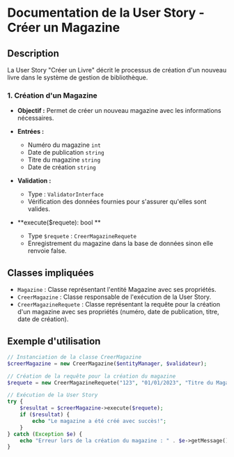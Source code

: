 # Documentation de la User Story - Créer un Magazine

## Description
La User Story "Créer un Livre" décrit le processus de création d'un nouveau livre dans le système de gestion de
bibliothèque.
### 1. Création d'un Magazine

- **Objectif :** Permet de créer un nouveau magazine avec les informations nécessaires.

- **Entrées :**
    - Numéro du magazine  `int`
    - Date de publication `string`
    - Titre du magazine `string`
    - Date de création `string`

- **Validation :**
    - Type : `ValidatorInterface`
    - Vérification des données fournies pour s'assurer qu'elles sont valides.

- **execute($requete): bool **
    - Type `$requete` : `CreerMagazineRequete`
    - Enregistrement du magazine dans la base de données sinon elle renvoie false.


## Classes impliquées

- `Magazine` : Classe représentant l'entité Magazine avec ses propriétés.
- `CreerMagazine` : Classe responsable de l'exécution de la User Story.
- `CreerMagazineRequete` : Classe représentant la requête pour la création d'un magazine avec ses propriétés (numéro,
  date de publication, titre, date de création).

## Exemple d'utilisation

```php
// Instanciation de la classe CreerMagazine
$creerMagazine = new CreerMagazine($entityManager, $validateur);

// Création de la requête pour la création du magazine
$requete = new CreerMagazineRequete("123", "01/01/2023", "Titre du Magazine", "01/01/2023");

// Exécution de la User Story
try {
    $resultat = $creerMagazine->execute($requete);
    if ($resultat) {
        echo "Le magazine a été créé avec succès!";
    }
} catch (Exception $e) {
    echo "Erreur lors de la création du magazine : " . $e->getMessage();
}
